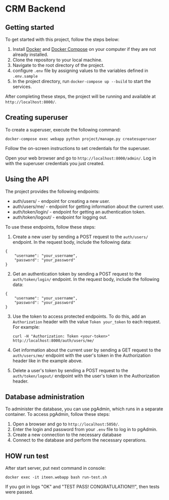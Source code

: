 # CRM Backend


## Getting started

To get started with this project, follow the steps below:
1. Install [Docker](https://docs.docker.com/engine/install/) and [Docker Compose](https://docs.docker.com/compose/install/) on your computer if they are not already installed.
2. Clone the repository to your local machine.
3. Navigate to the root directory of the project.
4. configure `.env` file by assigning values to the variables defined in `.env.sample`
5. In the project directory, run `docker-compose up --build` to start the services.

After completing these steps, the project will be running and available at `http://localhost:8000/`.

## Creating superuser

To create a superuser, execute the following command:

`docker-compose exec webapp python project/manage.py createsuperuser`

Follow the on-screen instructions to set credentials for the superuser.

Open your web browser and go to `http://localhost:8000/admin/`. Log in with the superuser credentials you just created.


## Using the API

The project provides the following endpoints:

- auth/users/ - endpoint for creating a new user.
- auth/users/me/ - endpoint for getting information about the current user.
- auth/token/login/ - endpoint for getting an authentication token.
- auth/token/logout/ - endpoint for logging out.

To use these endpoints, follow these steps:

1. Create a new user by sending a POST request to the `auth/users/` endpoint. In the request body, include the following data:

```
{
    "username": "your_username",
    "password": "your_password"
}
```


2. Get an authentication token by sending a POST request to the `auth/token/login/` endpoint. In the request body, include the following data:

```
{
    "username": "your_username",
    "password": "your_password"
}
```


3. Use the token to access protected endpoints. To do this, add an `Authorization` header with the value `Token your_token` to each request.
For example:

    `curl -H "Authorization: Token <your-token>" http://localhost:8000/auth/users/me/`

4. Get information about the current user by sending a GET request to the `auth/users/me/` endpoint with the user's token in the Authorization header like in the example above.

5. Delete a user's token by sending a POST request to the `auth/token/logout/` endpoint with the user's token in the Authorization header.


## Database administration

To administer the database, you can use pgAdmin, which runs in a separate container. To access pgAdmin, follow these steps:

1. Open a browser and go to `http://localhost:5050/`.
2. Enter the login and password from your `.env` file to log in to pgAdmin.
3. Create a new connection to the necessary database
4. Connect to the database and perform the necessary operations.


## HOW run test
After start server, put next command in console:

`docker exec -it iteen.webapp bash run-test.sh`

If you got in logs "OK" and "TEST PASS! CONGRATULATION!!!", then tests were passed.
